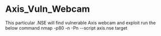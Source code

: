# Axis_Vuln_Webcam
This particular .NSE will find vulnerable Axis webcam and exploit
run the below command 
nmap -p80 -n -Pn --script axis.nse target
